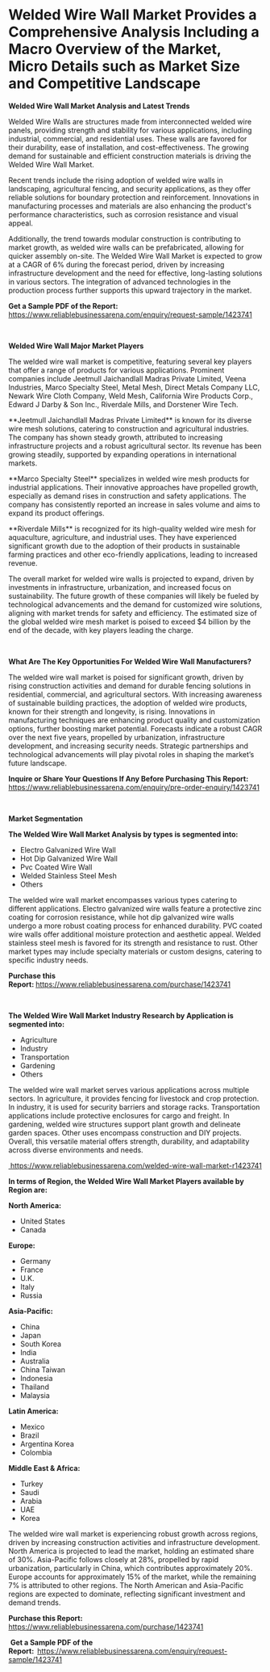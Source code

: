 <p><h1>Welded Wire Wall Market Provides a Comprehensive Analysis Including a Macro Overview of the Market, Micro Details such as Market Size and Competitive Landscape</h1></p><p><strong>Welded Wire Wall Market Analysis and Latest Trends</strong></p>
<p><p>Welded Wire Walls are structures made from interconnected welded wire panels, providing strength and stability for various applications, including industrial, commercial, and residential uses. These walls are favored for their durability, ease of installation, and cost-effectiveness. The growing demand for sustainable and efficient construction materials is driving the Welded Wire Wall Market. </p><p>Recent trends include the rising adoption of welded wire walls in landscaping, agricultural fencing, and security applications, as they offer reliable solutions for boundary protection and reinforcement. Innovations in manufacturing processes and materials are also enhancing the product's performance characteristics, such as corrosion resistance and visual appeal. </p><p>Additionally, the trend towards modular construction is contributing to market growth, as welded wire walls can be prefabricated, allowing for quicker assembly on-site. The Welded Wire Wall Market is expected to grow at a CAGR of 6% during the forecast period, driven by increasing infrastructure development and the need for effective, long-lasting solutions in various sectors. The integration of advanced technologies in the production process further supports this upward trajectory in the market.</p></p>
<p><strong>Get a Sample PDF of the Report:&nbsp;</strong> <a href="https://www.reliablebusinessarena.com/enquiry/request-sample/1423741?utm_campaign=2396&utm_medium=2&utm_source=Github&utm_content=ia&utm_term=16042025&utm_id=welded-wire-wall">https://www.reliablebusinessarena.com/enquiry/request-sample/1423741</a></p>
<p>&nbsp;</p>
<p><strong>Welded Wire Wall Major Market Players</strong></p>
<p><p>The welded wire wall market is competitive, featuring several key players that offer a range of products for various applications. Prominent companies include Jeetmull Jaichandlall Madras Private Limited, Veena Industries, Marco Specialty Steel, Metal Mesh, Direct Metals Company LLC, Newark Wire Cloth Company, Weld Mesh, California Wire Products Corp., Edward J Darby & Son Inc., Riverdale Mills, and Dorstener Wire Tech.</p><p>**Jeetmull Jaichandlall Madras Private Limited** is known for its diverse wire mesh solutions, catering to construction and agricultural industries. The company has shown steady growth, attributed to increasing infrastructure projects and a robust agricultural sector. Its revenue has been growing steadily, supported by expanding operations in international markets.</p><p>**Marco Specialty Steel** specializes in welded wire mesh products for industrial applications. Their innovative approaches have propelled growth, especially as demand rises in construction and safety applications. The company has consistently reported an increase in sales volume and aims to expand its product offerings.</p><p>**Riverdale Mills** is recognized for its high-quality welded wire mesh for aquaculture, agriculture, and industrial uses. They have experienced significant growth due to the adoption of their products in sustainable farming practices and other eco-friendly applications, leading to increased revenue.</p><p>The overall market for welded wire walls is projected to expand, driven by investments in infrastructure, urbanization, and increased focus on sustainability. The future growth of these companies will likely be fueled by technological advancements and the demand for customized wire solutions, aligning with market trends for safety and efficiency. The estimated size of the global welded wire mesh market is poised to exceed $4 billion by the end of the decade, with key players leading the charge.</p></p>
<p>&nbsp;</p>
<p><strong>What Are The Key Opportunities For Welded Wire Wall Manufacturers?</strong></p>
<p><p>The welded wire wall market is poised for significant growth, driven by rising construction activities and demand for durable fencing solutions in residential, commercial, and agricultural sectors. With increasing awareness of sustainable building practices, the adoption of welded wire products, known for their strength and longevity, is rising. Innovations in manufacturing techniques are enhancing product quality and customization options, further boosting market potential. Forecasts indicate a robust CAGR over the next five years, propelled by urbanization, infrastructure development, and increasing security needs. Strategic partnerships and technological advancements will play pivotal roles in shaping the market’s future landscape.</p></p>
<p><strong>Inquire or Share Your Questions If Any Before Purchasing This Report:</strong> <a href="https://www.reliablebusinessarena.com/enquiry/pre-order-enquiry/1423741?utm_campaign=2396&utm_medium=2&utm_source=Github&utm_content=ia&utm_term=16042025&utm_id=welded-wire-wall">https://www.reliablebusinessarena.com/enquiry/pre-order-enquiry/1423741</a></p>
<p>&nbsp;</p>
<p><strong>Market Segmentation</strong></p>
<p><strong>The Welded Wire Wall Market Analysis by types is segmented into:</strong></p>
<p><ul><li>Electro Galvanized Wire Wall</li><li>Hot Dip Galvanized Wire Wall</li><li>Pvc Coated Wire Wall</li><li>Welded Stainless Steel Mesh</li><li>Others</li></ul></p>
<p><p>The welded wire wall market encompasses various types catering to different applications. Electro galvanized wire walls feature a protective zinc coating for corrosion resistance, while hot dip galvanized wire walls undergo a more robust coating process for enhanced durability. PVC coated wire walls offer additional moisture protection and aesthetic appeal. Welded stainless steel mesh is favored for its strength and resistance to rust. Other market types may include specialty materials or custom designs, catering to specific industry needs.</p></p>
<p><strong>Purchase this Report:&nbsp;</strong><a href="https://www.reliablebusinessarena.com/purchase/1423741?utm_campaign=2396&utm_medium=2&utm_source=Github&utm_content=ia&utm_term=16042025&utm_id=welded-wire-wall">https://www.reliablebusinessarena.com/purchase/1423741</a></p>
<p>&nbsp;</p>
<p><strong>The Welded Wire Wall Market Industry Research by Application is segmented into:</strong></p>
<p><ul><li>Agriculture</li><li>Industry</li><li>Transportation</li><li>Gardening</li><li>Others</li></ul></p>
<p><p>The welded wire wall market serves various applications across multiple sectors. In agriculture, it provides fencing for livestock and crop protection. In industry, it is used for security barriers and storage racks. Transportation applications include protective enclosures for cargo and freight. In gardening, welded wire structures support plant growth and delineate garden spaces. Other uses encompass construction and DIY projects. Overall, this versatile material offers strength, durability, and adaptability across diverse environments and needs.</p></p>
<p><a href="https://www.reliablebusinessarena.com/welded-wire-wall-market-r1423741?utm_campaign=2396&utm_medium=2&utm_source=Github&utm_content=ia&utm_term=16042025&utm_id=welded-wire-wall">&nbsp;https://www.reliablebusinessarena.com/welded-wire-wall-market-r1423741</a></p>
<p><strong>In terms of Region, the Welded Wire Wall Market Players available by Region are:</strong></p>
<p>
    <p> <strong> North America: </strong>
        <ul>
            <li>United States</li>
            <li>Canada</li>
        </ul>
        </p> 
    <p> <strong> Europe: </strong>
        <ul>
            <li>Germany</li>
            <li>France</li>
            <li>U.K.</li>
            <li>Italy</li>
            <li>Russia</li>
        </ul>
        </p> 
    <p> <strong> Asia-Pacific: </strong>
        <ul>
            <li>China</li>
            <li>Japan</li>
            <li>South Korea</li>
            <li>India</li>
            <li>Australia</li>
            <li>China Taiwan</li>
            <li>Indonesia</li>
            <li>Thailand</li>
            <li>Malaysia</li>
        </ul>
        </p> 
    <p> <strong> Latin America: </strong>
        <ul>
            <li>Mexico</li>
            <li>Brazil</li>
            <li>Argentina Korea</li>
            <li>Colombia</li>
        </ul>
        </p> 
    <p> <strong> Middle East & Africa: </strong>
        <ul>
            <li>Turkey</li>
            <li>Saudi</li>
            <li>Arabia</li>
            <li>UAE</li>
            <li>Korea</li>
        </ul>
    </p>
    </p>
<p><p>The welded wire wall market is experiencing robust growth across regions, driven by increasing construction activities and infrastructure development. North America is projected to lead the market, holding an estimated share of 30%. Asia-Pacific follows closely at 28%, propelled by rapid urbanization, particularly in China, which contributes approximately 20%. Europe accounts for approximately 15% of the market, while the remaining 7% is attributed to other regions. The North American and Asia-Pacific regions are expected to dominate, reflecting significant investment and demand trends.</p></p>
<p><strong>Purchase this Report: </strong><a href="https://www.reliablebusinessarena.com/purchase/1423741?utm_campaign=2396&utm_medium=2&utm_source=Github&utm_content=ia&utm_term=16042025&utm_id=welded-wire-wall">https://www.reliablebusinessarena.com/purchase/1423741</a></p>
<p>&nbsp;<strong>Get a Sample PDF of the Report:&nbsp;&nbsp;</strong><a href="https://www.reliablebusinessarena.com/enquiry/request-sample/1423741?utm_campaign=2396&utm_medium=2&utm_source=Github&utm_content=ia&utm_term=16042025&utm_id=welded-wire-wall">https://www.reliablebusinessarena.com/enquiry/request-sample/1423741</a></p>
<p><strong></strong></p>
<p><p></p><p></p><p></p></p>
